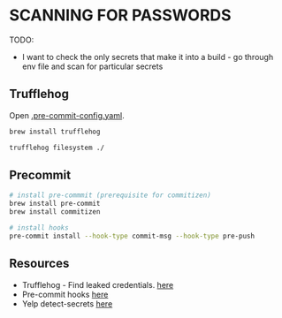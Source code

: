 # SCANNING FOR PASSWORDS

TODO:

* I want to check the only secrets that make it into a build - go through env file and scan for particular secrets

## Trufflehog

Open [.pre-commit-config.yaml](../.pre-commit-config.yaml).  

```sh
brew install trufflehog

trufflehog filesystem ./
```

## Precommit

```sh
# install pre-commmit (prerequisite for commitizen)
brew install pre-commit
brew install commitizen

# install hooks
pre-commit install --hook-type commit-msg --hook-type pre-push
```

## Resources

* Trufflehog - Find leaked credentials. [here](https://github.com/trufflesecurity/trufflehog)
* Pre-commit hooks [here](https://docs.trufflesecurity.com/pre-commit-hooks)
* Yelp detect-secrets [here](https://github.com/Yelp/detect-secrets)

